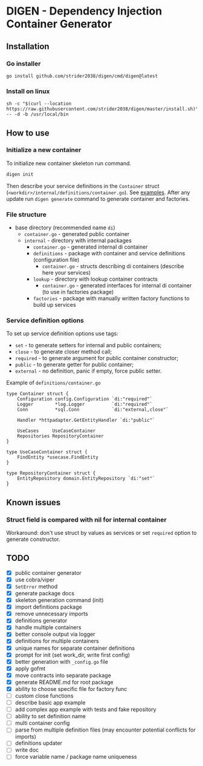 # DIGEN - Dependency Injection Container Generator

## Installation

### Go installer

```shell
go install github.com/strider2038/digen/cmd/digen@latest
```

### Install on linux

```shell
sh -c "$(curl --location https://raw.githubusercontent.com/strider2038/digen/master/install.sh)" -- -d -b /usr/local/bin
```

## How to use

### Initialize a new container

To initialize new container skeleton run command.

```bash
digen init
```

Then describe your service definitions in the `Container` struct (`<workdir>/internal/definitions/container.go`). 
See [examples](./examples). 
After any update run `digen generate` command to generate container and factories.

### File structure

* base directory (recommended name `di`)
  * `container.go` - generated public container
  * `internal` - directory with internal packages
    * `container.go` - generated internal di container
    * `definitions` - package with container and service definitions (configuration file)
      * `container.go` - structs describing di containers (describe here your services)
    * `lookup` - directory with lookup container contracts
      * `container.go` - generated interfaces for internal di container (to use in factories package)
    * `factories` - package with manually written factory functions to build up services

### Service definition options

To set up service definition options use tags:

* `set` - to generate setters for internal and public containers;
* `close` - to generate closer method call;
* `required` - to generate argument for public container constructor;
* `public` - to generate getter for public container;
* `external` - no definition, panic if empty, force public setter.

Example of `definitions/container.go`

```golang
type Container struct {
    Configuration config.Configuration `di:"required"`
    Logger        *log.Logger          `di:"required"`
    Conn          *sql.Conn            `di:"external,close"`

    Handler *httpadapter.GetEntityHandler `di:"public"`

    UseCases     UseCaseContainer
    Repositories RepositoryContainer
}

type UseCaseContainer struct {
    FindEntity *usecase.FindEntity
}

type RepositoryContainer struct {
    EntityRepository domain.EntityRepository `di:"set"`
}
```

## Known issues

### Struct field is compared with nil for internal container

Workaround: don't use struct by values as services or set `required` option to generate constructor.

## TODO

* [x] public container generator
* [x] use cobra/viper
* [x] `SetError` method
* [x] generate package docs
* [x] skeleton generation command (init)
* [x] import definitions package
* [x] remove unnecessary imports
* [x] definitions generator
* [x] handle multiple containers
* [x] better console output via logger
* [x] definitions for multiple containers
* [x] unique names for separate container definitions
* [x] prompt for init (set work_dir, write first config)
* [x] better generation with `_config.go` file
* [x] apply gofmt
* [x] move contracts into separate package
* [x] generate README.md for root package
* [x] ability to choose specific file for factory func
* [ ] custom close functions
* [ ] describe basic app example
* [ ] add complex app example with tests and fake repository
* [ ] ability to set definition name
* [ ] multi container config
* [ ] parse from multiple definition files (may encounter potential conflicts for imports)
* [ ] definitions updater
* [ ] write doc
* [ ] force variable name / package name uniqueness
